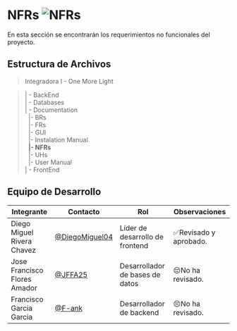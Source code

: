 # NFRs  ![NFRs](https://img.shields.io/badge/Microsoft_Office-D83B01?style=for-the-badge&logo=microsoft-office&logoColor=white)
En esta sección se encontrarán los requerimientos no funcionales del proyecto.

## Estructura de Archivos

>Integradora I - One More Light

>| - BackEnd<br>
>| - Databases<br>
>| - Documentation<br>
>&nbsp;&nbsp;|- BRs<br>
>&nbsp;&nbsp;|- FRs<br>
>&nbsp;&nbsp;|- GUI<br>
>&nbsp;&nbsp;|- Instalation Manual<br>
>&nbsp;&nbsp;**|- NFRs**<br>
>&nbsp;&nbsp;|- UHs<br>
>&nbsp;&nbsp;|- User Manual<br>
>| - FrontEnd<br>


## Equipo de Desarrollo

|Integrante|Contacto|Rol|Observaciones|
|------------|--------|---|---|
|Diego Miguel Rivera Chavez|[@DiegoMiguel04](https://github.com/DiegoMiguel04)|Líder de desarrollo de frontend|✅Revisado y aprobado.|
|Jose Francisco Flores Amador|[@JFFA25](https://github.com/JFFA25)|Desarrollador de bases de datos|😔No ha revisado.|
|Francisco Garcia Garcia|[@F-ank](https://github.com/F-ank)|Desarrollador de backend|😔No ha revisado.|